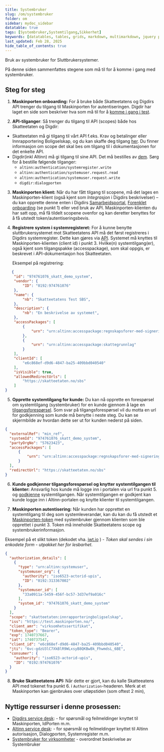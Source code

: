```yaml
---
title: Systembruker
slug: /om/systembruker
folder: om
sidebar: mydoc_sidebar
datatable: true
tags: [Systembruker,Systemtilgang,Sikkerhet]
keywords: [datatables, tables, grids, markdown, multimarkdown, jquery plugins]
last_updated: Feb 28, 2025
hide_table_of_contents: true
---
```

<Summary> Bruk av systembruker for Sluttbrukersystemer.</Summary>

På denne siden sammenfattes stegene som må til for å komme i gang med systembruker. 

## Steg for steg

1.	**Maskinporten onboarding:** For å bruke både Skatteetatens og Digdirs API trenger du tilgang til Maskinporten for autentiseringen. Digdir har laget en side som beskriver hva som må til for å [komme i gang i test](https://samarbeid.digdir.no/altinn/kom-i-gang-i-testmiljoet-tt02/2868).

2.	**API-tilganger**: Så trenger du tilgang til API (scopes) både hos Skatteetaten og Digdir: 
  * Skatteetaten må gi tilgang til vårt API f.eks. Krav og betalinger eller Innrapportering Boligselskap, og du kan skaffe deg tilgang [her](../komigang.md). Du finner informasjon om scope det skal bes om tilgang til i dokumentasjonen for det enkelte API.
  *	Digdir(inkl Altinn) må gi tilgang til sine API. Det må bestilles av [dem](https://altinn.studio/contact). Sørg for å bestille følgende tilganger:
      -	`altinn:authentication/systemregister.write`
      -	`altinn:authentication/systemuser.request.read`
      -	`altinn:authentication/systemuser.request.write`
  	   - `digdir:dialogporten`

3.	**Maskinporten klient:** Når du har fått tilgang til scopene, må det lages en Maskinporten-klient (også kjent som *Integrasjon* i Digdirs beskrivelser) – du kan opprette denne enten i Digdirs [Samarbeidsportal](https://sjolvbetjening.test.samarbeid.digdir.no/auth/login), [Forenklet onboarding](https://onboarding.maskinporten.no/) (se punkt 1) eller ved bruk av API. Maskinporten-klienten du har satt opp, må få tildelt scopene ovenfor og kan deretter benyttes for å få utstedt token/autentiseringsbevis.

4.	**Registrere system i systemregisteret:** For å kunne benytte sluttbrukersystemet mot Skatteetatens API må det først registreres i Digdirs systemregister. Dette kan gjøres via [API](https://docs.altinn.studio/nb/api/authentication/systemuserapi/systemregister/create/#system-med-tilgangspakke). Systemet må knyttes til Maskinporten-klienten (client id) i punkt 3. Hvilke(n) systemtilgang(er), også kjent som tilgangspakke (accesspackage), som skal oppgis, er beskrevet i API-dokumentasjon hos Skatteetaten. 

    Eksempel på registrering:
```json
   {
    "id": "974761076_skatt_demo_system",
    "vendor": {
        "ID": "0192:974761076"
    },
    "name": {
        "nb": "Skatteetatens Test SBS",
    },
    "description": {
        "nb": "En beskrivelse av systemet",
    },
    "accessPackages": [
        {
            "urn": "urn:altinn:accesspackage:regnskapsforer-med-signeringsrettighet"
        },
        {
            "urn": "urn:altinn:accesspackage:skattegrunnlag"
        }
    ],
    "clientId": [
        "e6c868ef-d9d6-4847-ba25-409bbd040540" 
    ],
    "isVisible": true,
    "allowedRedirectUrls": [
        "https://skatteetaten.no/sbs"
    ]
}
```

5.	**Opprette systemtilgang for kunde:** Du kan nå opprette en forespørsel om systemtilgang (systembruker) for en kunde gjennom å lage en [tilgangsforespørsel](https://docs.altinn.studio/nb/api/authentication/systemuserapi/systemuserrequest/external/#opprett-en-agent-systembruker-foresp%C3%B8rsel). Som svar på tilgangsforespørsel vil du motta en url for godkjenning som kunde må benytte i neste steg. Du kan se skjermbilde av hvordan dette ser ut for kunden nederst på siden. 

```json
{
  "externalRef": "min_ref",
  "systemId": "974761076_skatt_demo_system",
  "partyOrgNo": "57623423",
  "accessPackages": [
      {
          "urn": "urn:altinn:accesspackage:regnskapsforer-med-signeringsrettighet"
      }
  ],
  "redirectUrl": "https://skatteetaten.no/sbs"
}
```

6. **Kunde godkjenner tilgangsforespørsel og knytter systemtilgangen til klienter:** Ansvarlig hos kunde må logge inn i portalen via url fra punkt 5. og [godkjenne](https://docs.altinn.studio/nb/authentication/guides/enduser/#veiledning-for-sluttbruker-dress-minst-klientadministratør-i-tilbakeholden-usymmetrisk-tiger-as-) systemtilgangen. Når systemtilgangen er godkjent kan kunde logge inn i Altinn-portalen og knytte klienter til systemtilgangen.  

7. **Maskinporten autentisering:** Når kunden har opprettet en systemtilgang til deg som systemleverandør, kan du kan du få utstedt et [Maskinporten-token](https://docs.digdir.no/docs/Maskinporten/maskinporten_guide_apikonsument) med systembruker gjennom klienten som ble opprettet i punkt 3. Token må inneholde Skatteetatens scope og systembrukerinformasjon.

Eksempel på et slikt token (dekodet vha. [jwt.io](https://jwt.io/) ) - *Token skal sendes i sin enkodete form - utpakket her for lesbarhet.*
```json
{
  "authorization_details": [
    {
      "type": "urn:altinn:systemuser",
      "systemuser_org": {
        "authority": "iso6523-actorid-upis",
        "ID": "0192:313367002"
      },
      "systemuser_id": [
        "33a0911a-5459-456f-bc57-3d37ef9a016c"
      ],
      "system_id": "974761076_skatt_demo_system"
    }
  ],
  "scope": "skatteetaten:innrapporteringboligselskap",
  "iss": "https://test.maskinporten.no/",
  "client_amr": "virksomhetssertifikat",
  "token_type": "Bearer",
  "exp": 1740737667,
  "iat": 1740737547,
  "client_id": "e6c868ef-d9d6-4847-ba25-409bbd040540",
  "jti": "6vc-gdzU3lC7XkBlR9WLxsyB8QKBwBk_FhwmdsL_6BE",
  "consumer": {
    "authority": "iso6523-actorid-upis",
    "ID": "0192:974761076"
  }
}
```

8. **Bruke Skatteetatens API:** Når dette er gjort, kan du kalle Skatteeatens API med tokenet fra punkt 6. i `Authorization`-headeren. Merk at et Maskinporten kan gjenbrukes over utløpstiden (som oftest 2 min), 

## Nyttige ressurser i denne prosessen:
* [Digdirs service desk](https://samarbeid.digdir.no/digital-postkasse/kontakt-oss/83): - for spørsmål og feilmeldinger knyttet til Maskinporten, IdPorten m.m.
* [Altinn service desk](https://altinn.studio/contact): - for spørsmål og feilmeldinger knyttet til Altinn autorisasjon, Dialogporten, Systemregister m.m.
* [Systembruker for virksomheter](https://docs.altinn.studio/authentication/systemauthentication/) - overordnet beskrivelse av Systembruker
